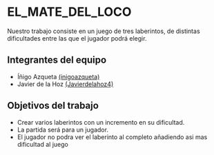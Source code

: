 # EL_MATE_DEL_LOCO

Nuestro trabajo consiste en un juego de tres laberintos, de distintas dificultades entre las que el jugador podrá elegir.

## Integrantes del equipo

* Íñigo Azqueta [(inigoazqueta)](https://github.com/inigoazqueta)
* Javier de la Hoz [(Javierdelahoz4)](https:/github.com/Javierdelahoz4)
         
## Objetivos del trabajo


* Crear varios laberintos con un incremento en su dificultad.
* La partida será para un jugador.
* El jugador no podra ver el laberinto al completo añadiendo asi mas dificultad al juego

